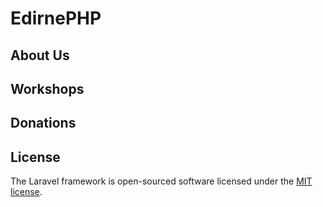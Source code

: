 # EdirnePHP


## About Us



## Workshops



## Donations


## License

The Laravel framework is open-sourced software licensed under the [MIT license](https://opensource.org/licenses/MIT).
